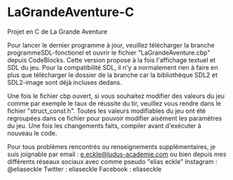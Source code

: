 # LaGrandeAventure-C
Projet en C de La Grande Aventure

Pour lancer le dernier programme à jour, veuillez télécharger la branche programmeSDL-fonctionel et ouvrir le fichier "LaGrandeAventure.cbp" depuis CodeBlocks. 
Cette version propose à la fois l'affichage textuel et SDL du jeu.
Pour la compatibilité SDL, il n'y a normalement rien à faire en plus que télécharger le dossier de la branche car la bibliothèque SDL2 et SDL2-image sont déjà incluses dedans.

Une fois le fichier cbp ouvert, si vous souhaitez modifier des valeurs du jeu comme par exemple le taux de réussite du tir, veuillez vous rendre dans le fichier "struct_const.h".
Toutes les valeurs modifiables du jeu ont été regroupées dans ce fichier pour pouvoir modifier aisément les paramètres du jeu.
Une fois les changements faits, compiler avant d'exécuter à nouveau le code.



Pour tous problèmes rencontrés ou renseignements supplémentaires, je suis joignable par email : e.eckle@ludus-academie.com ou bien depuis mes différents réseaux sociaux avec comme pseudo "elias eckle"
Instagram : @eliaseckle
Twitter : eliaseckle
Facebook : eliaseckle

